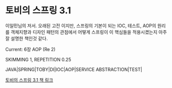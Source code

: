 # 토비의 스프링 3.1
이일민님의 저서. 오래된 고전 이지만, 스프링의 기본이 되는 IOC, 테스트, AOP의 원리를 객체지향과 디자인 패턴의 관점에서 어떻게 스프링이 이 핵심들을 적용시켰는지 아주 잘 설명한 책인것 같다.

Current: 6장 AOP (Re 2)

SKIMMING 1, REPETITION 0.25

JAVA|SPRING|TOBY|DI|IOC|AOP|SERVICE ABSTRACTION|TEST|

[토비의 스프링 3.1 책 링크](https://www.aladin.co.kr/shop/wproduct.aspx?ItemId=19505747)
